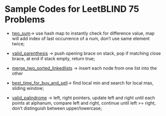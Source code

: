 # Sample Codes for LeetBLIND 75 Problems

* [two_sum](https://github.com/Aethels/Leetcode75/blob/main/two_sum.py)-> use hash map to instantly check for difference value, map will add index of last occurrence of a num, don’t use same element twice;

* [valid_parenthesis](https://github.com/Aethels/Leetcode75/blob/main/valid_parenthesis.py) -> push opening brace on stack, pop if matching close brace, at end if stack empty, return true;

* [merge_two_sorted_linkedlists](https://github.com/Aethels/Leetcode75/blob/main/merge_two_sorted_linkedlists.py) -> insert each node from one list into the other

* [best_time_for_buy_and_sell](https://github.com/Aethels/Leetcode75/blob/main/best_time_for_buy_and_sell.py)-> find local min and search for local max, sliding window;

* [valid_palindrome](https://github.com/Aethels/Leetcode75/blob/main/valid_palindrome.py) -> left, right pointers, update left and right until each points at alphanum, compare left and right, continue until left >= right, don’t distinguish between upper/lowercase;

